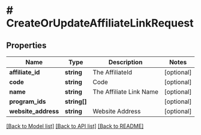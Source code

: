 # # CreateOrUpdateAffiliateLinkRequest

## Properties

Name | Type | Description | Notes
------------ | ------------- | ------------- | -------------
**affiliate_id** | **string** | The AffiliateId | [optional]
**code** | **string** | Code | [optional]
**name** | **string** | The Affiliate Link Name | [optional]
**program_ids** | **string[]** |  | [optional]
**website_address** | **string** | Website Address | [optional]

[[Back to Model list]](../../README.md#models) [[Back to API list]](../../README.md#endpoints) [[Back to README]](../../README.md)
